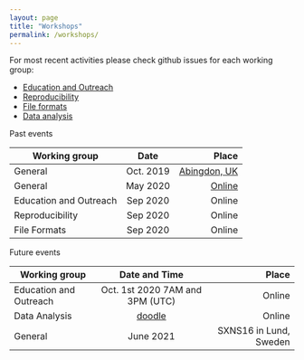 ```yaml
---
layout: page
title: "Workshops"
permalink: /workshops/
---
```

For most recent activities please check github issues for each working group:
- [Education and Outreach](https://github.com/reflectivity/edu_outreach/issues)
- [Reproducibility](https://github.com/reflectivity//reproducibility/issues)
- [File formats](https://github.com/reflectivity/file_format/issues)
- [Data analysis](https://github.com/reflectivity/analysis/issues)


Past events 

| Working group  |      Date      |  Place | 
|----------|:-------------:|------:|
| General | Oct. 2019 |  [Abingdon, UK](https://reflectivity.github.io/workshop_2019/)|
| General | May 2020 |   [Online](https://reflectivity.github.io/workshop_2020/)  | 
| Education and Outreach | Sep 2020 | Online |
| Reproducibility | Sep 2020 | Online  |
| File Formats | Sep 2020 | Online |

Future events

|  Working group | Date and Time   |      Place      | 
|----------|:-------------:|------:|
|  Education and Outreach | Oct. 1st 2020 7AM and 3PM (UTC) |  Online |
|  Data Analysis |[doodle](https://doodle.com/poll/4ameykdmwriwcr53)| Online  |
|  General | June 2021 | SXNS16 in Lund, Sweden|

